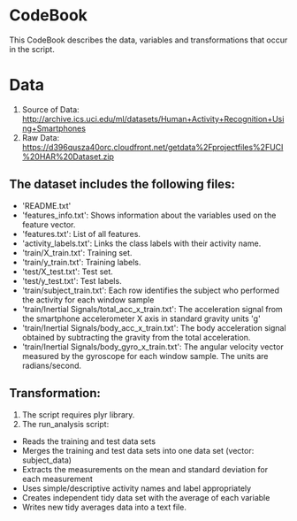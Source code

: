 # CodeBook

This CodeBook describes the data, variables and transformations that occur in the script.

# Data 
1. Source of Data: http://archive.ics.uci.edu/ml/datasets/Human+Activity+Recognition+Using+Smartphones
2. Raw Data: https://d396qusza40orc.cloudfront.net/getdata%2Fprojectfiles%2FUCI%20HAR%20Dataset.zip

## The dataset includes the following files:

* 'README.txt'
* 'features_info.txt': Shows information about the variables used on the feature vector.
* 'features.txt': List of all features.
* 'activity_labels.txt': Links the class labels with their activity name.
* 'train/X_train.txt': Training set.
* 'train/y_train.txt': Training labels.
* 'test/X_test.txt': Test set.
* 'test/y_test.txt': Test labels.
* 'train/subject_train.txt': Each row identifies the subject who performed the activity for each window sample 
* 'train/Inertial Signals/total_acc_x_train.txt': The acceleration signal from the smartphone accelerometer X axis in standard gravity units 'g'
* 'train/Inertial Signals/body_acc_x_train.txt': The body acceleration signal obtained by subtracting the gravity from the total acceleration.
* 'train/Inertial Signals/body_gyro_x_train.txt': The angular velocity vector measured by the gyroscope for each window sample. The units are radians/second.

## Transformation:

1. The script requires plyr library.
2. The run_analysis script:
* Reads the training and test data sets
* Merges the training and test data sets into one data set (vector: subject_data)
* Extracts  the measurements on the mean and standard deviation for each measurement
* Uses simple/descriptive activity names and label appropriately
* Creates independent tidy data set with the average of each variable
* Writes new tidy averages data into a text file.

